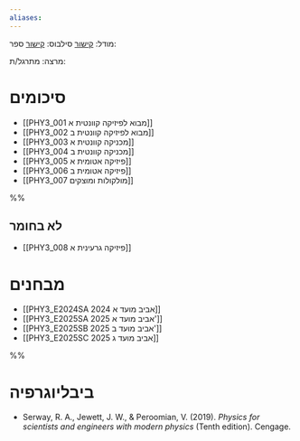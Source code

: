 ```yaml
---
aliases:
---
```

מודל: [קישור](https://moodle24.technion.ac.il/course/view.php?id=4191)
סילבוס: [קישור](https://moodle24.technion.ac.il/pluginfile.php/376601/mod_resource/content/0/syllabus2017Spring.pdf)
ספר: 

מרצה: 
מתרגל/ת:

# סיכומים
- [[PHY3_001 מבוא לפיזיקה קוונטית א]]
- [[PHY3_002 מבוא לפיזיקה קוונטית ב]]
- [[PHY3_003 מכניקה קוונטית א]]
- [[PHY3_004 מכניקה קוונטית ב]]
- [[PHY3_005 פיזיקה אטומית א]]
- [[PHY3_006 פיזיקה אטומית ב]]
- [[PHY3_007 מולקולות ומוצקים]]

%% 

## לא בחומר
- [[PHY3_008 פיזיקה גרעינית א]]

# מבחנים
- [[PHY3_E2024SA 2024 אביב מועד א]]
- [[PHY3_E2025SA 2025 אביב מועד א']]
- [[PHY3_E2025SB 2025 אביב מועד ב']]
- [[PHY3_E2025SC 2025 אביב מועד ג]]

 %%

# ביבליוגרפיה
- Serway, R. A., Jewett, J. W., & Peroomian, V. (2019). _Physics for scientists and engineers with modern physics_ (Tenth edition). Cengage.